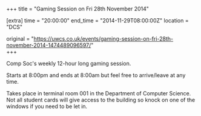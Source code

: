 +++
title = "Gaming Session on Fri 28th November 2014"

[extra]
time = "20:00:00"
end_time = "2014-11-29T08:00:00Z"
location = "DCS"

original = "https://uwcs.co.uk/events/gaming-session-on-fri-28th-november-2014-1474489096597/"    
+++

Comp Soc's weekly 12-hour long gaming session.

Starts at 8:00pm and ends at 8:00am but feel free to arrive/leave at any time.

Takes place in terminal room 001 in the Department of Computer Science. Not all student cards will give access to the building so knock on one of the windows if you need to be let in.

